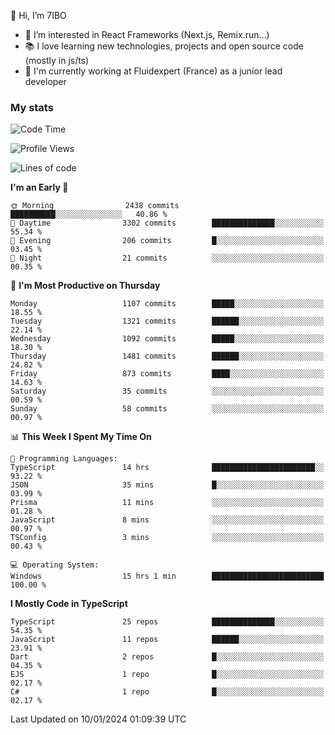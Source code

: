 👋 Hi, I’m 7IBO

- 👀 I’m interested in React Frameworks (Next.js, Remix.run...)
- 📚 I love learning new technologies, projects and open source code (mostly in js/ts)
- 💼 I'm currently working at Fluidexpert (France) as a junior lead developer

### My stats
<!--START_SECTION:waka-->
![Code Time](http://img.shields.io/badge/Code%20Time-407%20hrs%2027%20mins-blue)

![Profile Views](http://img.shields.io/badge/Profile%20Views-0-blue)

![Lines of code](https://img.shields.io/badge/From%20Hello%20World%20I%27ve%20Written-7.1%20million%20lines%20of%20code-blue)

**I'm an Early 🐤** 

```text
🌞 Morning                2438 commits        ██████████░░░░░░░░░░░░░░░   40.86 % 
🌆 Daytime                3302 commits        ██████████████░░░░░░░░░░░   55.34 % 
🌃 Evening                206 commits         █░░░░░░░░░░░░░░░░░░░░░░░░   03.45 % 
🌙 Night                  21 commits          ░░░░░░░░░░░░░░░░░░░░░░░░░   00.35 % 
```
📅 **I'm Most Productive on Thursday** 

```text
Monday                   1107 commits        █████░░░░░░░░░░░░░░░░░░░░   18.55 % 
Tuesday                  1321 commits        ██████░░░░░░░░░░░░░░░░░░░   22.14 % 
Wednesday                1092 commits        █████░░░░░░░░░░░░░░░░░░░░   18.30 % 
Thursday                 1481 commits        ██████░░░░░░░░░░░░░░░░░░░   24.82 % 
Friday                   873 commits         ████░░░░░░░░░░░░░░░░░░░░░   14.63 % 
Saturday                 35 commits          ░░░░░░░░░░░░░░░░░░░░░░░░░   00.59 % 
Sunday                   58 commits          ░░░░░░░░░░░░░░░░░░░░░░░░░   00.97 % 
```


📊 **This Week I Spent My Time On** 

```text
💬 Programming Languages: 
TypeScript               14 hrs              ███████████████████████░░   93.22 % 
JSON                     35 mins             █░░░░░░░░░░░░░░░░░░░░░░░░   03.99 % 
Prisma                   11 mins             ░░░░░░░░░░░░░░░░░░░░░░░░░   01.28 % 
JavaScript               8 mins              ░░░░░░░░░░░░░░░░░░░░░░░░░   00.97 % 
TSConfig                 3 mins              ░░░░░░░░░░░░░░░░░░░░░░░░░   00.43 % 

💻 Operating System: 
Windows                  15 hrs 1 min        █████████████████████████   100.00 % 
```

**I Mostly Code in TypeScript** 

```text
TypeScript               25 repos            ██████████████░░░░░░░░░░░   54.35 % 
JavaScript               11 repos            ██████░░░░░░░░░░░░░░░░░░░   23.91 % 
Dart                     2 repos             █░░░░░░░░░░░░░░░░░░░░░░░░   04.35 % 
EJS                      1 repo              █░░░░░░░░░░░░░░░░░░░░░░░░   02.17 % 
C#                       1 repo              █░░░░░░░░░░░░░░░░░░░░░░░░   02.17 % 
```




 Last Updated on 10/01/2024 01:09:39 UTC
<!--END_SECTION:waka-->
